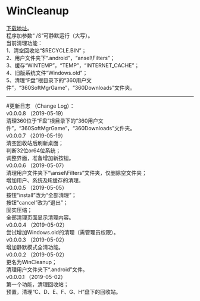# WinCleanup
[下载地址](https://github.com/Nekori/WinCleanup/releases)。  <br/>
程序加参数“ /S”可静默运行（大写）。<br/>
当前清理功能：<br/>
1、清空回收站“$RECYCLE.BIN”；<br/>
2、用户文件夹下“.android”，“ansel\Filters”；<br/>
3、缓存“WINTEMP”，“TEMP”，“INTERNET_CACHE”；<br/>
4、旧版系统文件“Windows.old”；<br/>
5、清理“F盘”根目录下的“360用户文件”，“360SoftMgrGame”，“360Downloads”文件夹。<br/>
<hr/>

#更新日志	（Change Log）：<br/>
v0.0.0.8	（2019-05-19）<br/>
	清理360位于“F盘”根目录下的“360用户文件”，“360SoftMgrGame”，“360Downloads”文件夹。<br/>
v0.0.0.7	（2019-05-19）<br/>
	清空回收站后刷新桌面；<br/>
	判断32位or64位系统；<br/>
	调整界面，准备增加新按钮。<br/>
v0.0.0.6	（2019-05-07）<br/>
	清理用户文件夹下“\ansel\Filters”文件夹，仅删除空文件夹；<br/>
	增加用户、系统及IE缓存的清理。<br/>
v0.0.0.5	（2019-05-05）<br/>
	按钮“install”改为“全部清理”；<br/>
	按钮“cancel”改为“退出”；<br/>
	固实压缩；<br/>
	全部清理页面显示清理内容。<br/>
v0.0.0.4	（2019-05-02）<br/>
	尝试增加Windows.old的清理（需管理员权限）。<br/>
v0.0.0.3	（2019-05-02）<br/>
	增加静默模式全清功能。<br/>
v0.0.0.2	（2019-05-02）<br/>
	更名为WinCleanup；<br/>
	清理用户文件夹下“.android”文件。<br/>
v0.0.0.1	（2019-05-02）<br/>
	第一个功能，清理回收站；<br/>
		预置，清理“C、D、E、F、G、H”盘下的回收站。